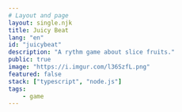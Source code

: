 ```yaml
---
# Layout and page
layout: single.njk
title: Juicy Beat
lang: "en"
id: "juicybeat"
description: "A rythm game about slice fruits."
public: true
image: "https://i.imgur.com/l36SzfL.png"
featured: false
stack: ["typescript", "node.js"]
tags:
    - game
---
```

